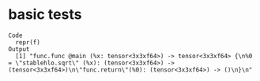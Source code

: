 # basic tests

    Code
      repr(f)
    Output
      [1] "func.func @main (%x: tensor<3x3xf64>) -> tensor<3x3xf64> {\n%0 = \"stablehlo.sqrt\" (%x): (tensor<3x3xf64>) -> (tensor<3x3xf64>)\n\"func.return\"(%0): (tensor<3x3xf64>) -> ()\n}\n"

